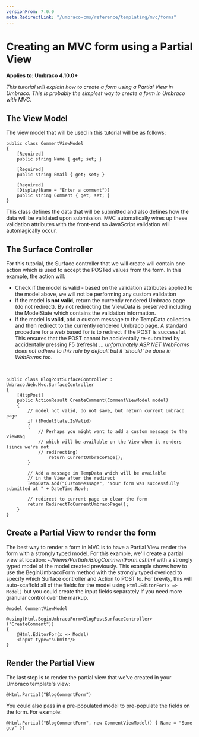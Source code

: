 ```yaml
---
versionFrom: 7.0.0
meta.RedirectLink: "/umbraco-cms/reference/templating/mvc/forms"
---
```


# Creating an MVC form using a Partial View

**Applies to: Umbraco 4.10.0+**

_This tutorial will explain how to create a form using  a Partial View in Umbraco. This is probably the simplest way to create a form in Umbraco with MVC._

## The View Model

The view model that will be used in this tutorial will be as follows:

    public class CommentViewModel
    {
        [Required]
        public string Name { get; set; }

        [Required]
        public string Email { get; set; }

        [Required]
        [Display(Name = "Enter a comment")]
        public string Comment { get; set; }
    }

This class defines the data that will be submitted and also defines how the data will be validated upon submission. MVC automatically wires up these validation attributes with the front-end so JavaScript validation will automagically occur.

## The Surface Controller

For this tutorial, the Surface controller that we will create will contain one action which is used to accept the POSTed values from the form. In this example, the action will:

*	Check if the model is valid - based on the validation attributes applied to the model above, we will not be performing any custom validation
*	If the model **is not valid**, return the currently rendered Umbraco page (do not redirect). By not redirecting the ViewData is preserved including the ModelState which contains the validation information.
*	If the model **is valid**, add a custom message to the TempData collection and then redirect to the currently rendered Umbraco page. A standard procedure for a web based for is to redirect if the POST is successful. This ensures that the POST cannot be accidentally re-submitted by accidentally pressing F5 (refresh) ... *unfortunately ASP.NET WebForms does not adhere to this rule by default but it 'should' be done in WebForms too.*

<br/>

    public class BlogPostSurfaceController : Umbraco.Web.Mvc.SurfaceController
    {
        [HttpPost]
        public ActionResult CreateComment(CommentViewModel model)
        {
            // model not valid, do not save, but return current Umbraco page
            if (!ModelState.IsValid)
            {
                // Perhaps you might want to add a custom message to the ViewBag
                // which will be available on the View when it renders (since we're not
                // redirecting)
                    return CurrentUmbracoPage();
            }

            // Add a message in TempData which will be available
            // in the View after the redirect
            TempData.Add("CustomMessage", "Your form was successfully submitted at " + DateTime.Now);

            // redirect to current page to clear the form
            return RedirectToCurrentUmbracoPage();
        }
    }

## Create a Partial View to render the form

The best way to render a form in MVC is to have a Partial View render the form with a strongly typed model. For this example, we'll create a partial view at location: *~/Views/Partials/BlogCommentForm.cshtml* with a strongly typed model of the model created previously. This example shows how to use the BeginUmbracoForm method with the strongly typed overload to specify which Surface controller and Action to POST to. For brevity, this will auto-scaffold all of the fields for the model using `Html.EditorFor(x => Model)` but you could create the input fields separately if you need more granular control over the markup.

    @model CommentViewModel

    @using(Html.BeginUmbracoForm<BlogPostSurfaceController>("CreateComment"))
    {
        @Html.EditorFor(x => Model)
        <input type="submit"/>
    }

## Render the Partial View

The last step is to render the partial view that we've created in your Umbraco template's view:

    @Html.Partial("BlogCommentForm")

You could also pass in a pre-populated model to pre-populate the fields on the form. For example:

    @Html.Partial("BlogCommentForm", new CommentViewModel() { Name = "Some guy" })
